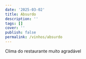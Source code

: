 ```yaml
---
date: '2025-03-02'
title: Absurdo
description: ''
tags: []
cover: ''
publish: false
permalink: /vinhos/absurdo
---
```

Clima do restaurante muito agradável
